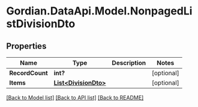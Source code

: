 # Gordian.DataApi.Model.NonpagedListDivisionDto
## Properties

Name | Type | Description | Notes
------------ | ------------- | ------------- | -------------
**RecordCount** | **int?** |  | [optional] 
**Items** | [**List&lt;DivisionDto&gt;**](DivisionDto.md) |  | [optional] 

[[Back to Model list]](../README.md#documentation-for-models) [[Back to API list]](../README.md#documentation-for-api-endpoints) [[Back to README]](../README.md)

